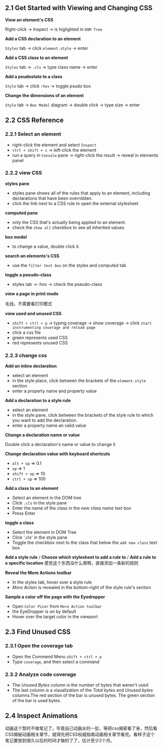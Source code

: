 ## 2.1 Get Started with Viewing and Changing CSS
**View an element's CSS**

Right-click -> Inspect -> is higlighted in `DOM Tree`

**Add a CSS declaration to an element**

`Styles` tab -> click `element.style` -> enter

**Add a CSS class to an element**

`Styles` tab -> `.cls` -> type class name -> enter

**Add a psudostate to a class**

`Style` tab -> click `:hov` -> toggle psudo box

**Change the dimensions of an element**

`Style` tab -> `Box Model` diagram -> double click -> type size -> enter

## 2.2 CSS Reference
### 2.2.1 Select an element
- right-click the element and select `Inspect`
- `ctrl + shift + c` -> left-click the element
- run a query in `Console` pane -> right-click the result -> reveal in elements panel

### 2.2.2 view CSS

**styles pane**
- styles pane shows all of the rules that apply to an element, including declarations that have been overridden.
- click the link next to a CSS rule to open the external stylesheet

**computed pane**
- only the CSS that's actually being applied to an element.
- check the `show all` checkbox to see all inherited values

**box model**
- to change a value, double click it.

**search an elements's CSS**
- use the `filter text box` on the styles and computed tab

**toggle a pseudo-class**
- styles tab -> :hov -> check the pseudo-class

**view a page in print mode**

毛线，不需要看打印模式

**view used and unused CSS**
- `shift + ctrl + p` -> typing coverage -> show coverage -> click `start instrumenting coverage and reload page`
- click a css file
- green represents used CSS
- red represents unused CSS

### 2.2.3 change css
**Add an inline declaration**
- select an element
- in the style place, click between the brackets of the `element.style` section
- enter a property name and property value

**Add a declaration to a style rule**
- select an element
- in the style pane, click between the brackets of the style rule to which you want to add the declaration.
- enter a property name an valid value

**Change a declaration name or value**

Double click a declaration's name or value to change it

**Change declaration value with keyboard shortcuts**
- `alt + up` => 0.1
- `up` => 1
- `shift + up` => 10
- `ctrl + up` => 100

**Add a class to an element**
- Select an element in the DOM tree
- Click `.cls` in the style pane
- Enter the name of the class in the *new class name* text box
- Press Enter

**toggle a class**
- Select the element in DOM Tree
- Click '.cls' in the style pane
- Toggle the checkbox next to the class that below the `add new class` text box

**Add a style rule** / 
**Choose which stylesheet to add a rule to** / 
**Add a rule to a specific location**
感觉这个东西没什么用啊，直接添加一条新的规则

**Reveal the More Actions toolbar**
- In the styles tab, hover over a style rule
- *More Action* is revealed in the bottom-right of the style rule's section

**Sample a color off the page with the Eyedropper**
- Open `Color Picer` from `More Action toolbar`
- the EyeDropper is on by default
- Hover over the target color in the viewport

## 2.3 Find Unused CSS
### 2.3.1 Open the coverage tab
- Open the Commend Menu `shift + ctrl + p`
- Type `coverage`,  and then select a command
### 2.3.2 Analyze code coverage
- The *Unused Bytes* column is the number of bytes that weren't used
- The last column is a visualization of the *Total bytes* and *Unused bytes* columns.The red section of the bar is unused bytes. The green section of the bar is used bytes.

## 2.4 Inspect Animations
动画这个暂时不做笔记了。毕竟自己动画水的一批，等把css揭密看了来，然后看CSS揭秘动画相关章节，就得先把CSS权威指南动画相关章节看完。看样子这个笔记要放到很久以后的时间才做的了了，估计至少2个月。